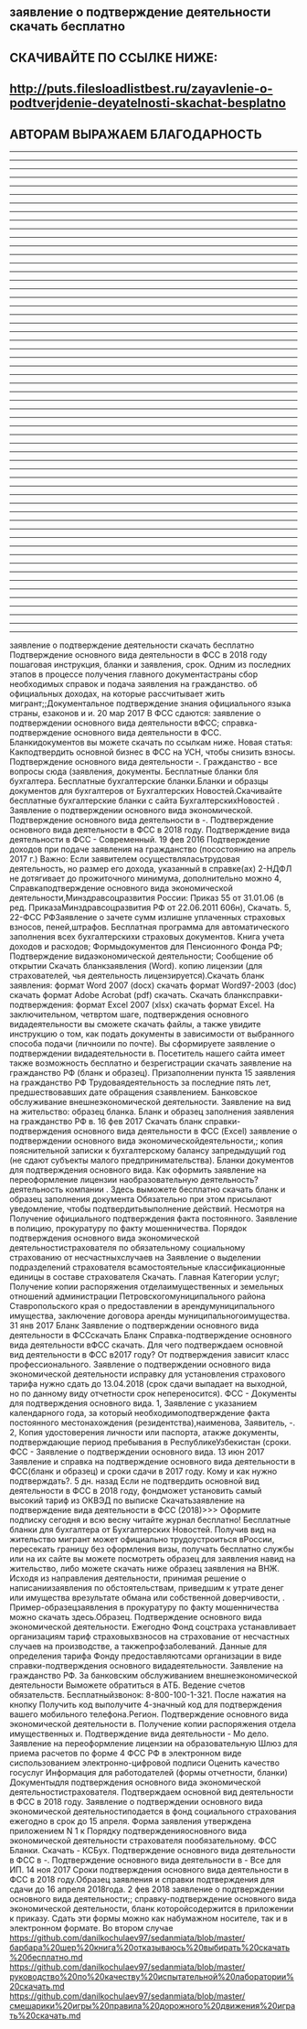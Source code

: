 заявление о подтверждение деятельности скачать бесплатно
--------------------------------------------------
СКАЧИВАЙТЕ ПО ССЫЛКЕ НИЖЕ:
--------------------------------------------------
http://puts.filesloadlistbest.ru/zayavlenie-o-podtverjdenie-deyatelnosti-skachat-besplatno
--------------------------------------------------
АВТОРАМ ВЫРАЖАЕМ БЛАГОДАРНОСТЬ
--------------------------------------------------
--------------------------------------------------
--------------------------------------------------
--------------------------------------------------
--------------------------------------------------
--------------------------------------------------
--------------------------------------------------
--------------------------------------------------
--------------------------------------------------
--------------------------------------------------
--------------------------------------------------
--------------------------------------------------
--------------------------------------------------
--------------------------------------------------
--------------------------------------------------
--------------------------------------------------
--------------------------------------------------
--------------------------------------------------
--------------------------------------------------
--------------------------------------------------
--------------------------------------------------
--------------------------------------------------
--------------------------------------------------
--------------------------------------------------
--------------------------------------------------
--------------------------------------------------
--------------------------------------------------
--------------------------------------------------
--------------------------------------------------
--------------------------------------------------
--------------------------------------------------
--------------------------------------------------
--------------------------------------------------
--------------------------------------------------
--------------------------------------------------
--------------------------------------------------
--------------------------------------------------
--------------------------------------------------
--------------------------------------------------
--------------------------------------------------
--------------------------------------------------
--------------------------------------------------
--------------------------------------------------
--------------------------------------------------
--------------------------------------------------
--------------------------------------------------
--------------------------------------------------
--------------------------------------------------
--------------------------------------------------
--------------------------------------------------
--------------------------------------------------
--------------------------------------------------
--------------------------------------------------
--------------------------------------------------
--------------------------------------------------
--------------------------------------------------
--------------------------------------------------
--------------------------------------------------
заявление о подтверждение деятельности скачать бесплатно Подтверждение основного вида деятельности в ФСС в 2018 году пошаговая инструкция, бланки и заявления, срок. Одним из последних этапов в процессе получения главного документастраны  сбор необходимых справок и подача заявления на гражданство. об официальных доходах, на которые рассчитывает жить мигрант;;Документальное подтверждение знания официального языка страны, езаконов и и. 20 мар 2017  В ФСС сдаются: заявление о подтверждении основного вида деятельности вФСС; справка-подтверждение основного вида деятельности в ФСС. Бланкидокументов вы можете скачать по ссылкам ниже. Новая статья: Какподтвердить основной бизнес в ФСС на УСН, чтобы снизить взносы. Подтверждение основного вида деятельности -. Гражданство - все вопросы сюда (заявления, документы. Бесплатные бланки бля бухгалтера. Бесплатные бухгалтерские бланки.Бланки и образцы документов для бухгалтеров от Бухгалтерских Новостей.Скачивайте бесплатные бухгалтерские бланки с сайта БухгалтерскихНовостей . Заявление о подтверждении основного вида экономической. Подтверждение основного вида деятельности в  -. Подтверждение основного вида деятельности в ФСС в 2018 году. Подтверждение вида деятельности в ФСС - Современный. 19 фев 2016  Подтверждение доходов при подаче заявления на гражданство (посостоянию на апрель 2017 г.) Важно:  Если заявителем осуществляласьтрудовая деятельность, но размер его дохода, указанный в справке(ах) 2-НДФЛ не дотягивает до прожиточного минимума, дополнительно можно
4, Справкаподтверждение основного вида экономической деятельности,Минздравсоцразвития России: Приказ 55 от 31.01.06 (в ред. ПриказаМинздравсоцразвития РФ от 22.06.2011  606н), Скачать. 5, 22-ФСС РФЗаявление о зачете сумм излишне уплаченных страховых взносов, пеней,штрафов. Бесплатная программа для автоматического заполнения всех бухгалтерскихи страховых документов.  Книга учета доходов и расходов; Формыдокументов для Пенсионного Фонда РФ; Подтверждение видаэкономической деятельности; Сообщение об открытии  Скачать бланкзаявления (Word). копию лицензии (для страхователей, чья деятельность лицензируется).Скачать бланк заявления: формат Word 2007 (docx)  скачать формат Word97-2003 (doc)  скачать формат Adobe Acrobat (pdf)  скачать. Скачать бланксправки-подтверждения: формат Excel 2007 (xlsx)  скачать формат Excel. На заключительном, четвртом шаге, подтверждения основного видадеятельности вы сможете скачать файлы, а также увидите инструкцию о том, как подать документы в зависимости от выбранного способа подачи (личноили по почте). Вы сформируете заявление о подтверждении видадеятельности в. Посетитель нашего сайта имеет также возможность бесплатно и безрегистрации скачать заявление на гражданство РФ (бланк и образец).  Призаполнении пункта  15 заявления на гражданство РФ Трудоваядеятельность за последние пять лет, предшествовавших дате обращения сзаявлением. Банковское обслуживание внешнеэкономической деятельности. Заявление на вид на жительство: образец бланка. Бланк и образец заполнения заявления на гражданство РФ в. 16 фев 2017  Скачать бланк справки-подтверждения основного вида деятельности в ФСС (Excel)  заявление о подтверждении основного вида экономическойдеятельности,; копия пояснительной записки к бухгалтерскому балансу запредыдущий год (не сдают субъекты малого предпринимательства). Бланки документов для подтверждения основного вида. Как оформить заявление на переоформление лицензии наобразовательную деятельность? деятельность компании . Здесь выможете бесплатно скачать бланк и образец заполнения документа Обязательно при этом присылают уведомление, чтобы подтвердитьвыполнение действий. Несмотря на
Получение официального подтверждения факта постоянного. Заявление в полицию, прокуратуру по факту мошенничества. Порядок подтверждения основного вида экономической деятельностистрахователя по обязательному социальному страхованию от несчастныхслучаев на  Заявление о выделении подразделений страхователя всамостоятельные классификационные единицы в составе страхователя Скачать. Главная  Категории услуг; Получение копии распоряжения отделаимущественных и земельных отношений администрации Петровскогомуниципального района Ставропольского края о предоставлении в арендумуниципального имущества, заключение договора аренды муниципальногоимущества. 31 янв 2017  Бланк Заявление о подтверждении основного вида деятельности в ФССскачать  Бланк Справка-подтверждение основного вида деятельности вФСС скачать. Для чего подтверждаем основной вид деятельности в ФСС в2017 году? От подтверждения зависит класс профессионального. Заявление о подтверждении основного вида экономической деятельности исправку для установления страхового тарифа нужно сдать до 13.04.2018 (срок сдачи выпадает на выходной, но по данному виду отчетности срок непереносится). ФСС - Документы для подтверждения основного вида. 1, Заявление с указанием календарного года, за который необходимоподтверждение факта постоянного местонахождения (резидентства),наименова, Заявитель, -. 2, Копия удостоверения личности или паспорта, атакже документы, подтверждающие период пребывания в РеспубликеУзбекистан (сроки. ФСС - Заявление о подтверждении основного вида. 13 июн 2017  Заявление и справка на подтверждение основного вида деятельности в ФСС(бланк и образец) и сроки сдачи в 2017 году. Кому и как нужно подтверждать?. 5 дн. назад  Если не подтвердить основной вид деятельности в ФСС в 2018 году, фондможет установить самый высокий тариф из ОКВЭД по выписке  Скачатьзаявление на подтверждение вида деятельности в ФСС (2018)>>> Оформите подписку сегодня и всю весну читайте журнал бесплатно!
Бесплатные бланки для бухгалтера от Бухгалтерских Новостей. Получив вид на жительство мигрант может официально трудоустроиться вРоссии, пересекать границу без оформления визы, получать бесплатно службы или на их сайте вы можете посмотреть образец для заявления навид на жительство, либо можете скачать ниже образец заявления на ВНЖ. Исходя из направления деятельности, принимая решение о написаниизаявления по обстоятельствам, приведшим к утрате денег или имущества врезультате обмана или собственной доверчивости, . Пример-образецзаявления в прокуратуру по факту мошенничества можно скачать здесь.Образец. Подтверждение основного вида экономической деятельности. Ежегодно Фонд соцстраха устанавливает организациям тариф страховыхвзносов на страхование от несчастных случаев на производстве, а такжепрофзаболеваний. Данные для определения тарифа Фонду предоставляютсами организации в виде справки-подтверждения основного видадеятельности. Заявление на гражданство РФ. За банковским обслуживанием внешнеэкономической деятельности Выможете обратиться в АТБ. Ведение счетов  обязательств. Бесплатныйзвонок: 8-800-100-1-321.  После нажатия на кнопку Получить код выполучите 4-значный код для подтверждения вашего мобильного телефона.Регион. Подтверждение основного вида экономической деятельности в. Получение копии распоряжения отдела имущественных и. Подтверждение вида деятельности - Мо дело. Заявление на переоформление лицензии на образовательную
Шлюз для приема расчетов по форме 4 ФСС РФ в электронном виде сиспользованием электронно-цифровой подписи  Оценить качество госуслуг Информация для работодателей (формы отчетности, бланки)  Документыдля подтверждения основного вида экономической деятельностистрахователя. Подтверждаем основной вид деятельности в ФСС в 2018 году. Заявление о подтверждении основного вида экономической деятельностиподается в фонд социального страхования ежегодно в срок до 15 апреля. Форма заявления утверждена приложением N 1 к Порядку подтвержденияосновного вида экономической деятельности страхователя пообязательному. ФСС Бланки. Скачать - КСБух. Подтверждение основного вида деятельности в ФСС в  -. Подтверждение основного вида деятельности в  - Все для ИП. 14 ноя 2017  Сроки подтверждения основного вида деятельности в ФСС в 2018 году.Образец заявления и справки подтверждения для сдачи до 16 апреля 2018года. 2 фев 2018  заявление о подтверждении основного вида деятельности;; справку-подтверждение основного вида экономической деятельности, бланк которойсодержится в приложении к приказу. Сдать эти формы можно как набумажном носителе, так и в электронном формате. Во втором случае
https://github.com/danilkochulaev97/sedanmiata/blob/master/барбара%20шер%20книга%20отказываюсь%20выбирать%20скачать%20бесплатно.md
https://github.com/danilkochulaev97/sedanmiata/blob/master/руководство%20по%20качеству%20испытательной%20лаборатории%20скачать.md
https://github.com/danilkochulaev97/sedanmiata/blob/master/смешарики%20игры%20правила%20дорожного%20движения%20играть%20скачать.md
